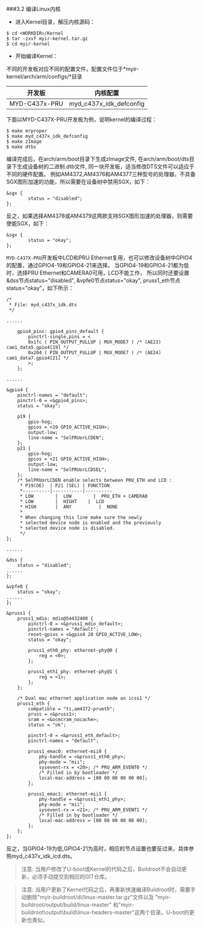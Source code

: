 ###3.2 编译Linux内核  

* 进入Kernel目录，解压内核源码：  

```
$ cd <WORKDIR>/Kernel
$ tar -zxvf myir-kernel.tar.gz
$ cd myir-kernel
```

* 开始编译Kernel：  

不同的开发板对应不同的配置文件，配置文件位于*myir-kernel/arch/arm/configs/*目录

| 开发板 | 内核配置 |
|---------|------|
| MYD-C437x-PRU | myd_c437x_idk_defconfig |

下面以MYD-C437X-PRU开发板为例，说明kernel的编译过程：

```
$ make mrproper
$ make myd_c437x_idk_defconfig
$ make zImage
$ make dtbs
```

编译完成后，在arch/arm/boot目录下生成zImage文件, 在arch/arm/boot/dts目录下生成设备树的二进制.dtb文件, 同一块开发板，适当修改DTS文件可以适应于不同的硬件配置。
例如AM4372,AM4376和AM4377三种型号的处理器，不具备SGX图形加速的功能，所以需要在设备树中禁用SGX，如下：
```
&sgx {
        status = "disabled";
};

```   
反之，如果选择AM4378或AM4379这两款支持SGX图形加速的处理器，则需要使能SGX，如下：  
```
&sgx {
        status = "okay";
};

```   

`MYD-C437X-PRU`开发板中LCD和PRU Ethernet复用，也可以修改设备树中GPIO4的配置，通过GPIO4-19和GPIO4-21来选择。 当GPIO4-19和GPIO4-21都为低时，选择PRU Ethernet和CAMERA0可用，LCD不能工作，
所以同时还要设置&dss节点status="disabled", &vpfe0节点status="okay", pruss1_eth节点status="okay"，如下所示：
```
/*
 * File: myd_c437x_idk.dts
 */

......

	gpio4_pins: gpio4_pins_default {
		pinctrl-single,pins = <
		0x1fc ( PIN_OUTPUT_PULLUP | MUX_MODE7 ) /* (AE23) cam1_data5.gpio4[19] */
		0x204 ( PIN_OUTPUT_PULLUP | MUX_MODE7 ) /* (AE24) cam1_data7.gpio4[21] */
		>;
	};
	
......

&gpio4 {
	pinctrl-names = "default";
	pinctrl-0 = <&gpio4_pins>;
	status = "okay";

	p19 {
		gpio-hog;
		gpios = <19 GPIO_ACTIVE_HIGH>;
		output-low;
		line-name = "SelPRUorLCDEN";
	};
	p21 {
		gpio-hog;
		gpios = <21 GPIO_ACTIVE_HIGH>;
		output-low;
		line-name = "SelPRUorLCDSEL";
	};
	/* SelPRUorLCDEN enable selects between PRU_ETH and LCD :
	 * P19(OE)	| P21 (SEL)	| FUNCTION 
	 *----------|-----------|----------
	 * LOW		  |  LOW	    |  PRU_ETH + CAMERA0
	 * LOW		  |	 HIGHT	  |	 LCD
	 * HIGH		  |	 ANY		  |	 NONE
	 * 
	 * When changing this line make sure the newly
	 * selected device node is enabled and the previously
	 * selected device node is disabled.
	 */
};

......

&dss {
	status = "disabled";
......
};

&vpfe0 {
	status = "okay";
......
};

&pruss1 {
	pruss1_mdio: mdio@54432400 {
		pinctrl-0 = <&pruss1_mdio_default>;
		pinctrl-names = "default";
		reset-gpios = <&gpio4 20 GPIO_ACTIVE_LOW>;
		status = "okay";

		pruss1_eth0_phy: ethernet-phy@0 {
			reg = <0>;
		};

		pruss1_eth1_phy: ethernet-phy@1 {
			reg = <1>;
		};
	};

	/* Dual mac ethernet application node on icss1 */
	pruss1_eth {
		compatible = "ti,am4372-prueth";
		pruss = <&pruss1>;
		sram = <&ocmcram_nocache>;
		status = "ok";

		pinctrl-0 = <&pruss1_eth_default>;
		pinctrl-names = "default";

		pruss1_emac0: ethernet-mii0 {
			phy-handle = <&pruss1_eth0_phy>;
			phy-mode = "mii";
			sysevent-rx = <20>;	/* PRU_ARM_EVENT0 */
			/* Filled in by bootloader */
			local-mac-address = [00 00 00 00 00 00];
		};

		pruss1_emac1: ethernet-mii1 {
			phy-handle = <&pruss1_eth1_phy>;
			phy-mode = "mii";
			sysevent-rx = <21>;	/* PRU_ARM_EVENT1 */
			/* Filled in by bootloader */
			local-mac-address = [00 00 00 00 00 00];
		};
	};
};

```  

反之，当GPIO4-19为低,GPIO4-21为高时，相应的节点设置也要反过来，具体参照myd_c437x_idk_lcd.dts。  
  
> 注意: 当用户修改了U-boot或Kernel的代码之后，Buildroot不会自动更新，必须手动提交到相应的GIT仓库。  

> 注意: 当用户更新了Kernel代码之后，再重新快速编译Buildroot时，需要手动删除"myir-buildroot/dl/linux-master.tar.gz"文件以及
"myir-buildroot/output/build/linux-master" 和"myir-buildroot\output\build\linux-headers-master"这两个目录。U-boot的更新也类似。  



